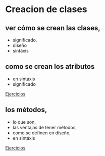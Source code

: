 # Creacion de clases
## ver cómo se crean las clases, 
- significado,
- diseño
- sintáxis
## como se crean los atributos
- en sintáxis
- significado
  
[Ejercicios](ejercicio1-operadorPunto/Readme.txt)

## los métodos, 
- lo que son,
- las ventajas de tener métodos,
- como se definen en diseño,
- en sintáxis
 
[Ejercicios](ejercicio2-metodosVSMain/Readme.txt)
